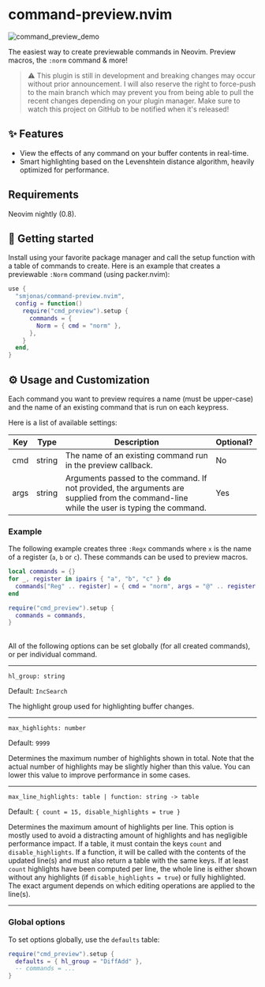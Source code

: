 # command-preview.nvim

![command_preview_demo](https://user-images.githubusercontent.com/40792180/179546128-ad49096e-7301-4929-9b24-2b08996bdff2.gif)

The easiest way to create previewable commands in Neovim.
Preview macros, the `:norm` command & more!

> :warning: This plugin is still in development and breaking changes may occur without prior announcement.
> I will also reserve the right to force-push to the main branch which may prevent you from being able to
> pull the recent changes depending on your plugin manager.
> Make sure to watch this project on GitHub to be notified when it's released!

## :sparkles: Features
- View the effects of any command on your buffer contents in real-time.
- Smart highlighting based on the Levenshtein distance algorithm, heavily optimized for performance.

## Requirements
Neovim nightly (0.8).

## :rocket: Getting started
Install using your favorite package manager and call the setup function with a table of
commands to create. Here is an example that creates a previewable `:Norm` command (using packer.nvim):
```lua
use {
  "smjonas/command-preview.nvim",
  config = function()
    require("cmd_preview").setup {
      commands = {
        Norm = { cmd = "norm" },
      },
    }
  end,
}
```

## :gear: Usage and Customization
Each command you want to preview requires a name (must be upper-case) and the name of
an existing command that is run on each keypress.

Here is a list of available settings:

| Key         | Type     | Description                                                                                                                                | Optional? |
| ----------- | -------- | ------------------------------------------------------------------------------------------------------------------------------------------ | --------- |
| cmd         | string   | The name of an existing command run in the preview callback.                                                                               | No        |
| args        | string   | Arguments passed to the command. If not provided, the arguments are supplied from the command-line while the user is typing the command.   | Yes       |

### Example
The following example creates three `:Regx` commands where `x` is the name of a register (`a`, `b` or `c`).
These commands can be used to preview macros.
```lua
local commands = {}
for _, register in ipairs { "a", "b", "c" } do
  commands["Reg" .. register] = { cmd = "norm", args = "@" .. register }
end

require("cmd_preview").setup {
  commands = commands,
}
```
\
All of the following options can be set globally (for all created commands), or per individual command.

---

`hl_group: string`

Default: `IncSearch`

The highlight group used for highlighting buffer changes.

---

`max_highlights: number`

Default: `9999`

Determines the maximum number of highlights shown in total. Note that the actual number of highlights may be slightly higher than this value.
You can lower this value to improve performance in some cases.

---

`max_line_highlights: table | function: string -> table`

Default: `{ count = 15, disable_highlights = true }`

Determines the maximum amount of highlights per line. This option is mostly used to avoid a distracting amount of highlights and has negligible performance impact.
If a table, it must contain the keys `count` and `disable_highlights`.
If a function, it will be called with the contents of the updated line(s) and must also return a table with the same keys.
If at least `count` highlights have been computed per line, the whole line is either shown without any highlights (if `disable_highlights = true`) or fully highlighted.
The exact argument depends on which editing operations are applied to the line(s).

---

### Global options

To set options globally, use the `defaults` table:
```lua
require("cmd_preview").setup {
  defaults = { hl_group = "DiffAdd" },
  -- commands = ...
}
```

